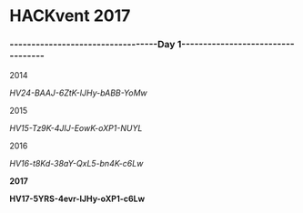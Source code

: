 # **HACKvent 2017**

### **----------------------------------Day 1----------------------------------**


2014

*HV24-BAAJ-6ZtK-IJHy-bABB-YoMw*

2015

*HV15-Tz9K-4JIJ-EowK-oXP1-NUYL*

2016

*HV16-t8Kd-38aY-QxL5-bn4K-c6Lw*

**2017**

**HV17-5YRS-4evr-IJHy-oXP1-c6Lw**


